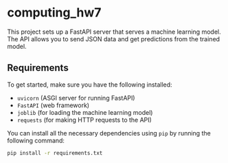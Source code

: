 # computing_hw7

This project sets up a FastAPI server that serves a machine learning model. The API allows you to send JSON data and get predictions from the trained model.

## Requirements

To get started, make sure you have the following installed:

- `uvicorn` (ASGI server for running FastAPI)
- `FastAPI` (web framework)
- `joblib` (for loading the machine learning model)
- `requests` (for making HTTP requests to the API)

You can install all the necessary dependencies using `pip` by running the following command:

```bash
pip install -r requirements.txt
